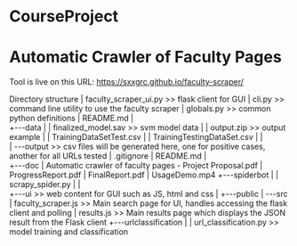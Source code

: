 # CourseProject
# Automatic Crawler of Faculty Pages

Tool is live on this URL: https://sxxgrc.github.io/faculty-scraper/ 

Directory structure
|   faculty_scraper_ui.py >> flask client for GUI 
|   cli.py >> command line utility to use the faculty scraper 
|   globals.py >> common python definitions 
|   README.md 
|    
+---data 
|   |   finalized_model.sav >> svm model data 
|   |   output.zip >> output example 
|   |   TrainingDataSetTest.csv 
|   |   TrainingTestingDataSet.csv 
|   |    
|   \---output >> csv files will be generated here, one for positive cases, another for all URLs tested 
|           .gitignore 
|           README.md 
|            
+---doc 
|       Automatic crawler of faculty pages - Project Proposal.pdf 
|       ProgressReport.pdf 
|       FinalReport.pdf 
|       UsageDemo.mp4 
+---spiderbot 
|   |   scrapy_spider.py 
|   |    
+---ui >> web content for GUI such as JS, html and css 
|   +---public 
|   \---src 
|           faculty_scraper.js >> Main search page for UI, handles accessing the flask client and polling 
|           results.js >> Main results page which displays the JSON result from the Flask client 
+---urlclassification 
|   |   url_classification.py >> model training and classification 
